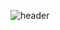 ![header](https://capsule-render.vercel.app/api?type=transparent&theme=default&animation=fadeIn&text=Geonho%20Lee&desc=Game%20Programmer&DescAlig=100)
